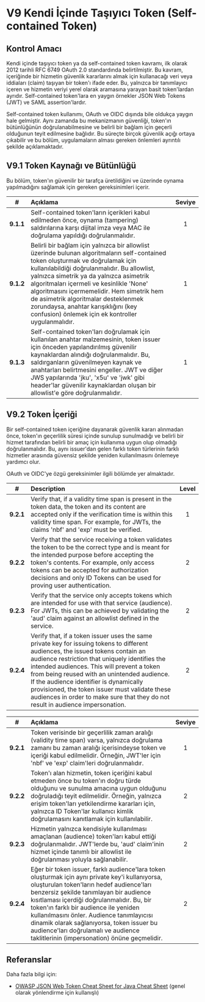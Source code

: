 # V9 Kendi İçinde Taşıyıcı Token (Self-contained Token)

## Kontrol Amacı

Kendi içinde taşıyıcı token ya da self-contained token kavramı, ilk olarak 2012 tarihli RFC 6749 OAuth 2.0 standardında belirtilmiştir. Bu kavram, içeriğinde bir hizmetin güvenlik kararlarını almak için kullanacağı veri veya iddiaları (claim) taşıyan bir token'ı ifade eder. Bu, yalnızca bir tanımlayıcı içeren ve hizmetin veriyi yerel olarak aramasına yarayan basit token'lardan ayrıdır. Self-contained token'lara en yaygın örnekler JSON Web Tokens (JWT) ve SAML assertion'lardır.

Self-contained token kullanımı, OAuth ve OIDC dışında bile oldukça yaygın hale gelmiştir. Aynı zamanda bu mekanizmanın güvenliği, token'ın bütünlüğünün doğrulanabilmesine ve belirli bir bağlam için geçerli olduğunun teyit edilmesine bağlıdır. Bu süreçte birçok güvenlik açığı ortaya çıkabilir ve bu bölüm, uygulamaların alması gereken önlemleri ayrıntılı şekilde açıklamaktadır.


## V9.1 Token Kaynağı ve Bütünlüğü

Bu bölüm, token'ın güvenilir bir tarafça üretildiğini ve üzerinde oynama yapılmadığını sağlamak için gereken gereksinimleri içerir.

| # | Açıklama | Seviye |
| :---: | :--- | :---: |
| **9.1.1** | Self-contained token'ların içerikleri kabul edilmeden önce, oynama (tampering) saldırılarına karşı dijital imza veya MAC ile doğrulama yapıldığı doğrulanmalıdır. | 1 |
| **9.1.2** | Belirli bir bağlam için yalnızca bir allowlist üzerinde bulunan algoritmaların self-contained token oluşturmak ve doğrulamak için kullanılabildiği doğrulanmalıdır. Bu allowlist, yalnızca simetrik ya da yalnızca asimetrik algoritmaları içermeli ve kesinlikle 'None' algoritmasını içermemelidir. Hem simetrik hem de asimetrik algoritmalar desteklenmek zorundaysa, anahtar karışıklığını (key confusion) önlemek için ek kontroller uygulanmalıdır. | 1 |
| **9.1.3** | Self-contained token'ları doğrulamak için kullanılan anahtar malzemesinin, token issuer için önceden yapılandırılmış güvenilir kaynaklardan alındığı doğrulanmalıdır. Bu, saldırganların güvenilmeyen kaynak ve anahtarları belirtmesini engeller. JWT ve diğer JWS yapılarında 'jku', 'x5u' ve 'jwk' gibi header'lar güvenilir kaynaklardan oluşan bir allowlist'e göre doğrulanmalıdır. | 1 |

## V9.2 Token İçeriği

Bir self-contained token içeriğine dayanarak güvenlik kararı alınmadan önce, token'ın geçerlilik süresi içinde sunulup sunulmadığı ve belirli bir hizmet tarafından belirli bir amaç için kullanıma uygun olup olmadığı doğrulanmalıdır. Bu, aynı issuer'dan gelen farklı token türlerinin farklı hizmetler arasında güvensiz şekilde yeniden kullanılmasını önlemeye yardımcı olur.

OAuth ve OIDC'ye özgü gereksinimler ilgili bölümde yer almaktadır.

| # | Description | Level |
| :---: | :--- | :---: |
| **9.2.1** | Verify that, if a validity time span is present in the token data, the token and its content are accepted only if the verification time is within this validity time span. For example, for JWTs, the claims 'nbf' and 'exp' must be verified. | 1 |
| **9.2.2** | Verify that the service receiving a token validates the token to be the correct type and is meant for the intended purpose before accepting the token's contents. For example, only access tokens can be accepted for authorization decisions and only ID Tokens can be used for proving user authentication. | 2 |
| **9.2.3** | Verify that the service only accepts tokens which are intended for use with that service (audience). For JWTs, this can be achieved by validating the 'aud' claim against an allowlist defined in the service. | 2 |
| **9.2.4** | Verify that, if a token issuer uses the same private key for issuing tokens to different audiences, the issued tokens contain an audience restriction that uniquely identifies the intended audiences. This will prevent a token from being reused with an unintended audience. If the audience identifier is dynamically provisioned, the token issuer must validate these audiences in order to make sure that they do not result in audience impersonation. | 2 |

| # | Açıklama | Seviye |
| :---: | :--- | :---: |
| **9.2.1** | Token verisinde bir geçerlilik zaman aralığı (validity time span) varsa, yalnızca doğrulama zamanı bu zaman aralığı içerisindeyse token ve içeriği kabul edilmelidir. Örneğin, JWT'ler için 'nbf' ve 'exp' claim'leri doğrulanmalıdır. | 1 |
| **9.2.2** | Token'ı alan hizmetin, token içeriğini kabul etmeden önce bu token'ın doğru türde olduğunu ve sunulma amacına uygun olduğunu doğruladığı teyit edilmelidir. Örneğin, yalnızca erişim token'ları yetkilendirme kararları için, yalnızca ID Token'lar kullanıcı kimlik doğrulamasını kanıtlamak için kullanılabilir. | 2 |
| **9.2.3** | Hizmetin yalnızca kendisiyle kullanılması amaçlanan (audience) token'ları kabul ettiği doğrulanmalıdır. JWT'lerde bu, 'aud' claim'inin hizmet içinde tanımlı bir allowlist ile doğrulanması yoluyla sağlanabilir. | 2 |
| **9.2.4** | Eğer bir token issuer, farklı audience'lara token oluşturmak için aynı private key'i kullanıyorsa, oluşturulan token'ların hedef audience'ları benzersiz şekilde tanımlayan bir audience kısıtlaması içerdiği doğrulanmalıdır. Bu, bir token'ın farklı bir audience ile yeniden kullanılmasını önler. Audience tanımlayıcısı dinamik olarak sağlanıyorsa, token issuer bu audience'ları doğrulamalı ve audience taklitlerinin (impersonation) önüne geçmelidir. | 2 |


## Referanslar

Daha fazla bilgi için:

* [OWASP JSON Web Token Cheat Sheet for Java Cheat Sheet](https://cheatsheetseries.owasp.org/cheatsheets/JSON_Web_Token_for_Java_Cheat_Sheet.html) (genel olarak yönlendirme için kullanışlı)
